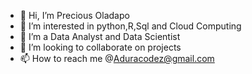 - 👋 Hi, I’m Precious Oladapo
- 👀 I’m interested in python,R,Sql and Cloud Computing 
- 🌱 I’m a Data Analyst and Data Scientist
- 💞️ I’m looking to collaborate on projects
- 📫 How to reach me @Aduracodez@gmail.com



